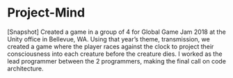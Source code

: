 # Project-Mind
[Snapshot] Created a game in a group of 4 for Global Game Jam 2018 at the Unity office in Bellevue, WA. Using that year’s theme, transmission, we created a game where the player races against the clock to project their consciousness into each creature before the creature dies. I worked as the lead programmer between the 2 programmers, making the final call on code architecture.
